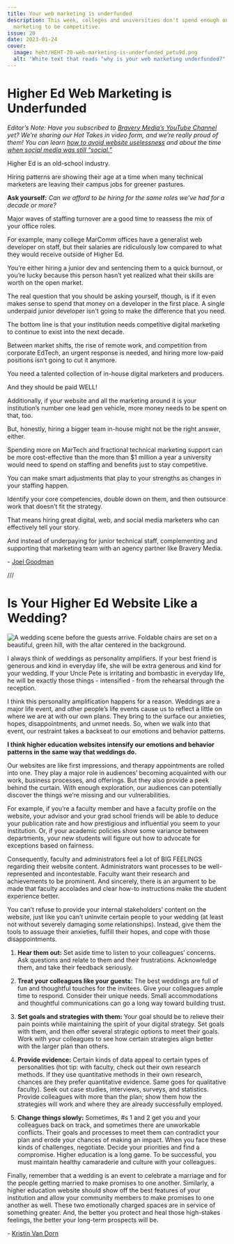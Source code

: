 ```yaml
---
title: Your web marketing is underfunded
description: This week, colleges and universities don't spend enough on
  marketing to be competitive.
issue: 20
date: 2023-01-24
cover:
  image: heht/HEHT-20-web-marketing-is-underfunded_petu9d.png
  alt: 'White text that reads "why is your web marketing underfunded?" A transparent image of Joel Goodman is also here on a gradient background.'
---
```


Higher Ed Web Marketing is Underfunded
======================================

_Editor’s Note: Have you subscribed to_ [_Bravery Media’s YouTube Channel_](https://youtube.com/@BraveryMedia) _yet? We’re sharing our Hot Takes in video form, and we’re really proud of them! You can learn_ [_how to avoid website uselessness_](https://www.youtube.com/watch?v=YtdB_Z0CX8w) _and about the time_ [_when social media was still “social.”_](https://www.youtube.com/watch?v=H7C8PQWzOTA)

Higher Ed is an old-school industry.

Hiring patterns are showing their age at a time when many technical marketers are leaving their campus jobs for greener pastures.

**Ask yourself:** _Can we afford to be hiring for the same roles we’ve had for a decade or more?_

Major waves of staffing turnover are a good time to reassess the mix of your office roles.

For example, many college MarComm offices have a generalist web developer on staff, but their salaries are ridiculously low compared to what they would receive outside of Higher Ed.

You’re either hiring a junior dev and sentencing them to a quick burnout, or you’re lucky because this person hasn’t yet realized what their skills are worth on the open market.

The real question that you should be asking yourself, though, is if it even makes sense to spend that money on a developer in the first place. A single underpaid junior developer isn't going to make the difference that you need.

The bottom line is that your institution needs competitive digital marketing to continue to exist into the next decade.

Between market shifts, the rise of remote work, and competition from corporate EdTech, an urgent response is needed, and hiring more low-paid positions isn’t going to cut it anymore.

You need a talented collection of in-house digital marketers and producers.

And they should be paid WELL!

Additionally, if your website and all the marketing around it is your institution’s number one lead gen vehicle, more money needs to be spent on that, too.

But, honestly, hiring a bigger team in-house might not be the right answer, either.

Spending more on MarTech and fractional technical marketing support can be more cost-effective than the more than $1 million a year a university would need to spend on staffing and benefits just to stay competitive.

You can make smart adjustments that play to your strengths as changes in your staffing happen.

Identify your core competencies, double down on them, and then outsource work that doesn’t fit the strategy.

That means hiring great digital, web, and social media marketers who can effectively tell your story.

And instead of underpaying for junior technical staff, complementing and supporting that marketing team with an agency partner like Bravery Media.

\- [Joel Goodman](https://mastodon.social/@joelgoodman)

///

Is Your Higher Ed Website Like a Wedding?
==========================================

![A wedding scene before the guests arrive. Foldable chairs are set on a beautiful, green hill, with the altar centered in the background.](https://buttondown-attachments.s3.us-west-2.amazonaws.com/images/55c7534e-2c62-42a0-97c3-a2e7067a0a08.jpg)

I always think of weddings as personality amplifiers. If your best friend is generous and kind in everyday life, she will be extra generous and kind for your wedding. If your Uncle Pete is irritating and bombastic in everyday life, he will be exactly those things - intensified - from the rehearsal through the reception.

I think this personality amplification happens for a reason. Weddings are a major life event, and other people’s life events cause us to reflect a little on where we are at with our own plans. They bring to the surface our anxieties, hopes, disappointments, and unmet needs. So, when we walk into that event, our restraint takes a backseat to our emotions and behavior patterns.

**I think higher education websites intensify our emotions and behavior patterns in the same way that weddings do.**

Our websites are like first impressions, and therapy appointments are rolled into one. They play a major role in audiences’ becoming acquainted with our work, business processes, and offerings. But they also provide a peek behind the curtain. With enough exploration, our audiences can potentially discover the things we’re missing and our vulnerabilities.

For example, if you’re a faculty member and have a faculty profile on the website, your advisor and your grad school friends will be able to deduce your publication rate and how prestigious and influential you seem to your institution. Or, if your academic policies show some variance between departments, your new students will figure out how to advocate for exceptions based on fairness.

Consequently, faculty and administrators feel a lot of BIG FEELINGS regarding their website content. Administrators want processes to be well-represented and incontestable. Faculty want their research and achievements to be prominent. And sincerely, there is an argument to be made that faculty accolades and clear how-to instructions make the student experience better.

You can’t refuse to provide your internal stakeholders’ content on the website, just like you can’t uninvite certain people to your wedding (at least not without severely damaging some relationships). Instead, give them the tools to assuage their anxieties, fulfill their hopes, and cope with those disappointments.

1. **Hear them out:** Set aside time to listen to your colleagues’ concerns. Ask questions and relate to them and their frustrations. Acknowledge them, and take their feedback seriously.

2. **Treat your colleagues like your guests:** The best weddings are full of fun and thoughtful touches for the invitees. Give your colleagues ample time to respond. Consider their unique needs. Small accommodations and thoughtful communications can go a long way toward building trust.

3. **Set goals and strategies with them:** Your goal should be to relieve their pain points while maintaining the spirit of your digital strategy. Set goals with them, and then offer several strategic options to meet their goals. Work with your colleagues to see how certain strategies align better with the larger plan than others.

4. **Provide evidence:** Certain kinds of data appeal to certain types of personalities (hot tip: with faculty, check out their own research methods. If they use quantitative methods in their own research, chances are they prefer quantitative evidence. Same goes for qualitative faculty). Seek out case studies, interviews, surveys, and statistics. Provide colleagues with more than the plan; show them how the strategies will work and where they are already successfully employed.

5. **Change things slowly:** Sometimes, #s 1 and 2 get you and your colleagues back on track, and sometimes there are unworkable conflicts. Their goals and processes to meet them can contradict your plan and erode your chances of making an impact. When you face these kinds of challenges, negotiate. Decide your priorities and find a compromise. Higher education is a long game. To be successful, you must maintain healthy camaraderie and culture with your colleagues.  

Finally, remember that a wedding is an event to celebrate a marriage and for the people getting married to make promises to one another. Similarly, a higher education website should show off the best features of your institution and allow your community members to make promises to one another as well. These two emotionally charged spaces are in service of something greater. And, the better you protect and heal those high-stakes feelings, the better your long-term prospects will be.  

\- [Kristin Van Dorn](https://twitter.com/yossariansghost)
